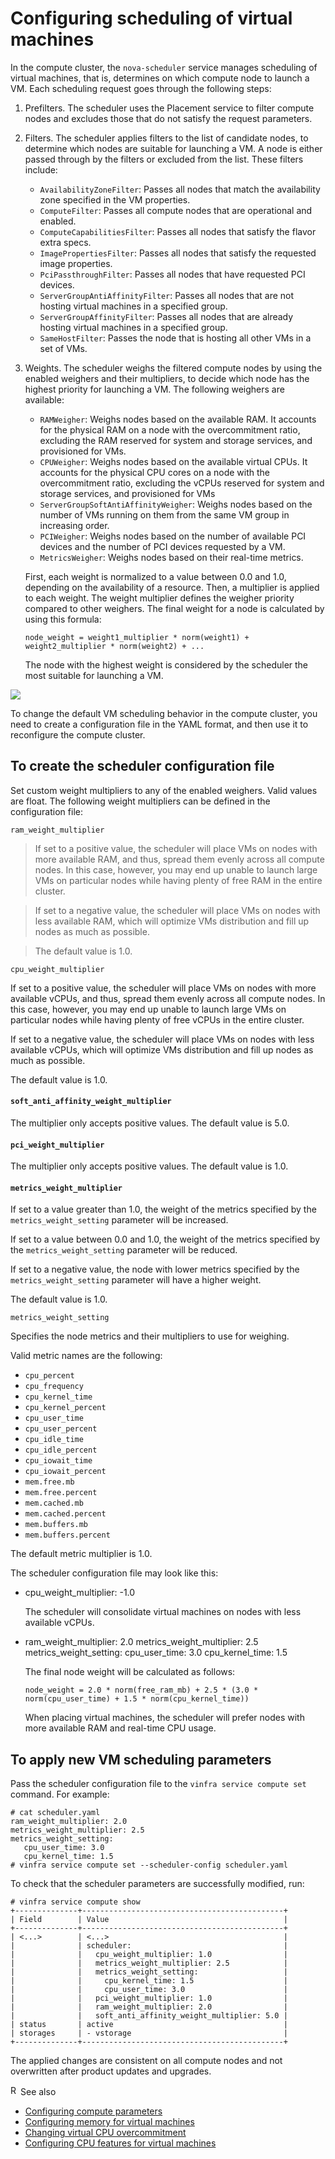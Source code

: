 # Configuring scheduling of virtual machines

In the compute cluster, the `nova-scheduler` service manages scheduling of virtual machines, that is, determines on which compute node to launch a VM. Each scheduling request goes through the following steps:

1.  Prefilters. The scheduler uses the Placement service to filter compute nodes and excludes those that do not satisfy the request parameters.

2.  Filters. The scheduler applies filters to the list of candidate nodes, to determine which nodes are suitable for launching a VM. A node is either passed through by the filters or excluded from the list. These filters include:

    - `AvailabilityZoneFilter`: Passes all nodes that match the availability zone specified in the VM properties.
    - `ComputeFilter`: Passes all compute nodes that are operational and enabled.
    - `ComputeCapabilitiesFilter`: Passes all nodes that satisfy the flavor extra specs.
    - `ImagePropertiesFilter`: Passes all nodes that satisfy the requested image properties.
    - `PciPassthroughFilter`: Passes all nodes that have requested PCI devices.
    - `ServerGroupAntiAffinityFilter`: Passes all nodes that are not hosting virtual machines in a specified group.
    - `ServerGroupAffinityFilter`: Passes all nodes that are already hosting virtual machines in a specified group.
    - `SameHostFilter`: Passes the node that is hosting all other VMs in a set of VMs.

3.  Weights. The scheduler weighs the filtered compute nodes by using the enabled weighers and their multipliers, to decide which node has the highest priority for launching a VM. The following weighers are available:

    - `RAMWeigher`: Weighs nodes based on the available RAM. It accounts for the physical RAM on a node with the overcommitment ratio, excluding the RAM reserved for system and storage services, and provisioned for VMs.
    - `CPUWeigher`: Weighs nodes based on the available virtual CPUs. It accounts for the physical CPU cores on a node with the overcommitment ratio, excluding the vCPUs reserved for system and storage services, and provisioned for VMs
    - `ServerGroupSoftAntiAffinityWeigher`: Weighs nodes based on the number of VMs running on them from the same VM group in increasing order.
    - `PCIWeigher`: Weighs nodes based on the number of available PCI devices and the number of PCI devices requested by a VM.
    - `MetricsWeigher`: Weighs nodes based on their real-time metrics.

    First, each weight is normalized to a value between 0.0 and 1.0, depending on the availability of a resource. Then, a multiplier is applied to each weight. The weight multiplier defines the weigher priority compared to other weighers. The final weight for a node is calculated by using this formula:

        node_weight = weight1_multiplier * norm(weight1) + weight2_multiplier * norm(weight2) + ...

    The node with the highest weight is considered by the scheduler the most suitable for launching a VM.

<img src="resources/images/vm_scheduling.png" style="max-width: 75%;max-height: auto;" />

To change the default VM scheduling behavior in the compute cluster, you need to create a configuration file in the YAML format, and then use it to reconfigure the compute cluster.

## To create the scheduler configuration file

Set custom weight multipliers to any of the enabled weighers. Valid values are float. The following weight multipliers can be defined in the configuration file:

`ram_weight_multiplier`

>If set to a positive value, the scheduler will place VMs on nodes with more available RAM, and thus, spread them evenly across all compute nodes. In this case, however, you may end up unable to launch large VMs on particular nodes while having plenty of free RAM in the entire cluster.

>If set to a negative value, the scheduler will place VMs on nodes with less available RAM, which will optimize VMs distribution and fill up nodes as much as possible.

>The default value is 1.0.

`cpu_weight_multiplier`

If set to a positive value, the scheduler will place VMs on nodes with more available vCPUs, and thus, spread them evenly across all compute nodes. In this case, however, you may end up unable to launch large VMs on particular nodes while having plenty of free vCPUs in the entire cluster.

If set to a negative value, the scheduler will place VMs on nodes with less available vCPUs, which will optimize VMs distribution and fill up nodes as much as possible.

The default value is 1.0.

#### `soft_anti_affinity_weight_multiplier`
The multiplier only accepts positive values. The default value is 5.0.

#### `pci_weight_multiplier`
The multiplier only accepts positive values. The default value is 1.0.

#### `metrics_weight_multiplier`
If set to a value greater than 1.0, the weight of the metrics specified by the `metrics_weight_setting` parameter will be increased.

If set to a value between 0.0 and 1.0, the weight of the metrics specified by the `metrics_weight_setting` parameter will be reduced.

If set to a negative value, the node with lower metrics specified by the `metrics_weight_setting` parameter will have a higher weight.

The default value is 1.0.

`metrics_weight_setting`

Specifies the node metrics and their multipliers to use for weighing.

Valid metric names are the following:

- `cpu_percent`
- `cpu_frequency`
- `cpu_kernel_time`
- `cpu_kernel_percent`
- `cpu_user_time`
- `cpu_user_percent`
- `cpu_idle_time`
- `cpu_idle_percent`
- `cpu_iowait_time`
- `cpu_iowait_percent`
- `mem.free.mb`
- `mem.free.percent`
- `mem.cached.mb`
- `mem.cached.percent`
- `mem.buffers.mb`
- `mem.buffers.percent`

The default metric multiplier is 1.0.

The scheduler configuration file may look like this:

- cpu_weight_multiplier: -1.0

  The scheduler will consolidate virtual machines on nodes with less available vCPUs.

- ram_weight_multiplier: 2.0
      metrics_weight_multiplier: 2.5
      metrics_weight_setting:
         cpu_user_time: 3.0
         cpu_kernel_time: 1.5

  The final node weight will be calculated as follows:

      node_weight = 2.0 * norm(free_ram_mb) + 2.5 * (3.0 * norm(cpu_user_time) + 1.5 * norm(cpu_kernel_time))

  When placing virtual machines, the scheduler will prefer nodes with more available RAM and real-time CPU usage.

## To apply new VM scheduling parameters

Pass the scheduler configuration file to the `vinfra service compute set` command. For example:

    # cat scheduler.yaml
    ram_weight_multiplier: 2.0
    metrics_weight_multiplier: 2.5
    metrics_weight_setting:
       cpu_user_time: 3.0
       cpu_kernel_time: 1.5
    # vinfra service compute set --scheduler-config scheduler.yaml

To check that the scheduler parameters are successfully modified, run:

    # vinfra service compute show
    +--------------+---------------------------------------------+
    | Field        | Value                                       |
    +--------------+---------------------------------------------+
    | <...>        | <...>                                       |
    |              | scheduler:                                  |
    |              |   cpu_weight_multiplier: 1.0                |
    |              |   metrics_weight_multiplier: 2.5            |
    |              |   metrics_weight_setting:                   |
    |              |     cpu_kernel_time: 1.5                    |
    |              |     cpu_user_time: 3.0                      |
    |              |   pci_weight_multiplier: 1.0                |
    |              |   ram_weight_multiplier: 2.0                |
    |              |   soft_anti_affinity_weight_multiplier: 5.0 |
    | status       | active                                      |
    | storages     | - vstorage                                  |
    +--------------+---------------------------------------------+

The applied changes are consistent on all compute nodes and not overwritten after product updates and upgrades.

<div class="MCHelpControl MCHelpControl-Related relatedTopics relatedTopicssee-also">

<span class="MCHelpControl-RelatedHotSpot_ MCHelpControl-RelatedHotSpot_see-also"><img src="resources/images/transparent.gif" class="MCHelpControl_Image_Icon" width="16" height="16" alt="Related Topics Link Icon" />See also</span>

- <a href="configuring-compute-parameters.html" class="MCHelpControlListItemLink MCRelatedTopicsControlListItemLink">Configuring compute parameters</a>
- <a href="configuring-memory-for-virtual-machines.html" class="MCHelpControlListItemLink MCRelatedTopicsControlListItemLink">Configuring memory for virtual machines</a>
- <a href="changing-vcpu-overcommitment.html" class="MCHelpControlListItemLink MCRelatedTopicsControlListItemLink">Changing virtual CPU overcommitment</a>
- <a href="configuring-vm-cpu-features.html" class="MCHelpControlListItemLink MCRelatedTopicsControlListItemLink">Configuring CPU features for virtual machines</a>

</div>
